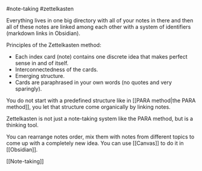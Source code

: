 #note-taking #zettelkasten

Everything lives in one big directory with all of your notes in there and then all of these notes are linked among each other with a system of identifiers (markdown links in Obsidian).

Principles of the Zettelkasten method:
- Each index card (note) contains one discrete idea that makes perfect sense in and of itself.
- Interconnectedness of the cards.
- Emerging structure.
- Cards are paraphrased in your own words (no quotes and very sparingly).

You do not start with a predefined structure like in [[PARA method|the PARA method]], you let that structure come organically by linking notes.

Zettelkasten is not just a note-taking system like the PARA method, but is a thinking tool.

You can rearrange notes order, mix them with notes from different topics to come up with a completely new idea. You can use [[Canvas]] to do it in [[Obsidian]].

[[Note-taking]]